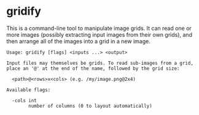 # gridify

This is a command-line tool to manipulate image grids. It can read one or more images (possibly extracting input images from their own grids), and then arrange all of the images into a grid in a new image.

```
Usage: gridify [flags] <inputs ...> <output>

Input files may themselves be grids. To read sub-images from a grid,
place an '@' at the end of the name, followed by the grid size:

  <path>@<rows>x<cols> (e.g. /my/image.png@2x4)

Available flags:

  -cols int
        number of columns (0 to layout automatically)
```
